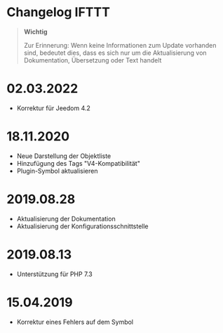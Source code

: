 # Changelog IFTTT

>**Wichtig**
>
>Zur Erinnerung: Wenn keine Informationen zum Update vorhanden sind, bedeutet dies, dass es sich nur um die Aktualisierung von Dokumentation, Übersetzung oder Text handelt

# 02.03.2022

- Korrektur für Jeedom 4.2

# 18.11.2020

- Neue Darstellung der Objektliste
- Hinzufügung des Tags "V4-Kompatibilität"
- Plugin-Symbol aktualisieren

# 2019.08.28

- Aktualisierung der Dokumentation
- Aktualisierung der Konfigurationsschnittstelle

# 2019.08.13

- Unterstützung für PHP 7.3

# 15.04.2019

- Korrektur eines Fehlers auf dem Symbol
